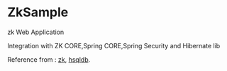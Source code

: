 # ZkSample
zk Web Application   

Integration with ZK CORE,Spring CORE,Spring Security and Hibernate lib


Reference from : [zk](https://www.zkoss.org/),
[hsqldb](http://hsqldb.org/index.html).